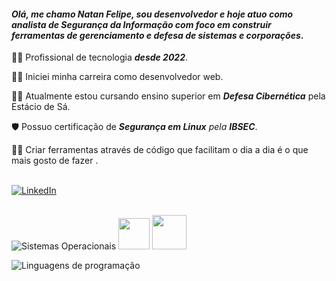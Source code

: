#### _Olá, me chamo Natan Felipe, sou desenvolvedor e hoje atuo como analista de Segurança da Informação com foco em construir ferramentas de gerenciamento e defesa de sistemas e corporações_.

🧑‍💼 Profissional de tecnologia _**desde 2022**_.
 
👨‍💻 Iniciei minha carreira como desenvolvedor web.
 
🧑‍🎓 Atualmente estou cursando ensino superior em _**Defesa Cibernética**_ pela Estácio de Sá.
 
🛡️ Possuo certificação de _**Segurança em Linux** pela **IBSEC**_.
 
🕵️‍♂️ Criar ferramentas através de código que facilitam o dia a dia é o que mais gosto de fazer .

<br/>

<a href="https://www.linkedin.com/in/natan-oliveira-71023822b/" target="_blank">
  <img src="https://img.shields.io/badge/Você também pode se conectar comigo no-LinkedIn-blue?style=for-the-badge" alt="LinkedIn" />
</a>

<br/>
<br/>

<!-- <img src="https://tryhackme-badges.s3.amazonaws.com/NN4TT4NN.png" height="42px" /> --> 
<img src="https://skillicons.dev/icons?i=windows,debian,kali,ubuntu,redhat&perline=10" alt="Sistemas Operacionais" /> <img src="https://tryhackme.com/img/badges/owasptop10.svg" height="50px" /> <img src="https://tryhackme.com/img/badges/mrrobot.svg" height="55px" />

<img src="https://skillicons.dev/icons?i=c,cpp,java,python,javascript,powershell,bash&perline=10" alt="Linguagens de programação" /> 
<!--
![Top Langs](https://github-readme-stats.vercel.app/api/top-langs/?username=natanzeraa&java,html&size_weight=0.5&count_weight=0.5&theme=dracula&custom_title=Línguas%20Mais%20Usadas%20por%20Natan) 
